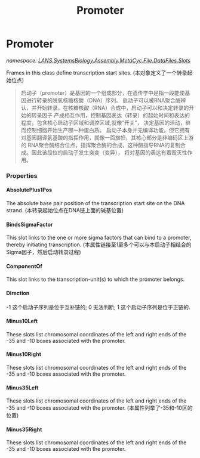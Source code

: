 ﻿---
title: Promoter
---

# Promoter
_namespace: [LANS.SystemsBiology.Assembly.MetaCyc.File.DataFiles.Slots](N-LANS.SystemsBiology.Assembly.MetaCyc.File.DataFiles.Slots.html)_

Frames in this class define transcription start sites.
 (本对象定义了一个转录起始位点)

> 
>  启动子（promoter）是基因的一个组成部分，在遗传学中是指一段能使基因进行转录的脱氧核糖核酸（DNA）序列。
>  启动子可以被RNA聚合酶辨认，并开始转录。在核糖核酸（RNA）合成中，启动子可以和决定转录的开始的转录因子
>  产成相互作用，控制基因表达（转录）的起始时间和表达的程度，包含核心启动子区域和调控区域,就像“开关”，
>  决定基因的活动，继而控制细胞开始生产哪一种蛋白质。
>  启动子本身并无编译功能，但它拥有对基因翻译氨基酸的指挥作用，就像一面旗帜，其核心部分是非编码区上游的
>  RNA聚合酶结合位点，指挥聚合酶的合成，这种酶指导RNA的复制合成。因此该段位的启动子发生突变（变异），
>  将对基因的表达有着毁灭性作用。
>  



### Properties

#### AbsolutePlus1Pos
The absolute base pair position of the transcription start site on the DNA strand.
 (本转录起始位点在DNA链上面的碱基位置)
#### BindsSigmaFactor
This slot links to the one or more sigma factors that can bind to a promoter, thereby
 initiating transcription.
 (本属性链接至1至多个可以与本启动子相结合的Sigma因子，然后启动转录过程)
#### ComponentOf
This slot links to the transcription-unit(s) to which the promoter belongs.
#### Direction
-1 这个启动子序列是位于互补链的;
 0 无法判断;
 1 这个启动子序列是位于正链的.
#### Minus10Left
These slots list chromosomal coordinates of the left and right ends of the -35 and -10 boxes
 associated with the promoter.
#### Minus10Right
These slots list chromosomal coordinates of the left and right ends of the -35 and -10 boxes
 associated with the promoter.
#### Minus35Left
These slots list chromosomal coordinates of the left and right ends of the -35 and -10 boxes
 associated with the promoter.
 (本属性列举了-35和-10区的位置)
#### Minus35Right
These slots list chromosomal coordinates of the left and right ends of the -35 and -10 boxes
 associated with the promoter.
